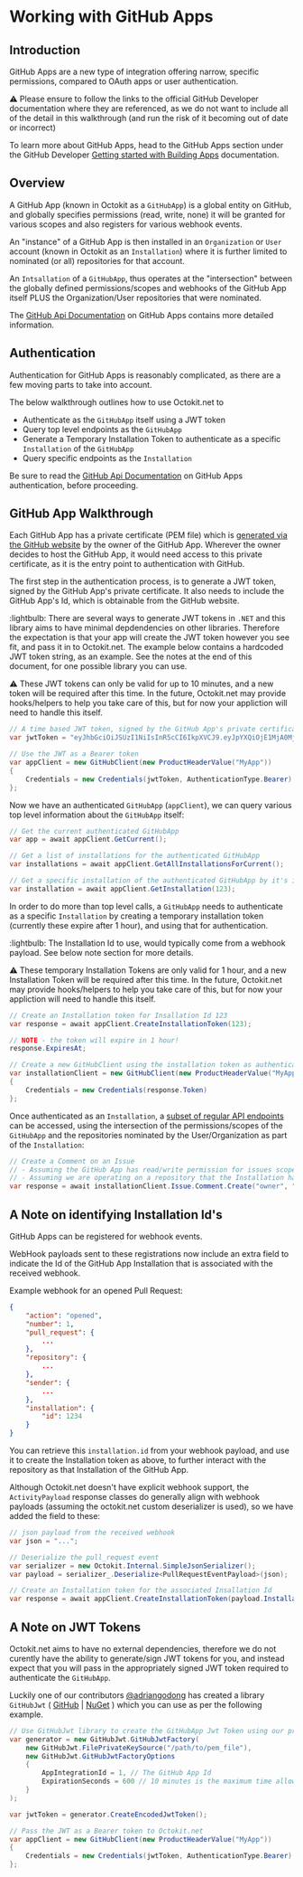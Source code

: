 # Working with GitHub Apps

## Introduction
GitHub Apps are a new type of integration offering narrow, specific permissions, compared to OAuth apps or user authentication.

:warning: Please ensure to follow the links to the official GitHub Developer documentation where they are referenced, as we do not want to include all of the detail in this walkthrough (and run the risk of it becoming out of date or incorrect)

To learn more about GitHub Apps, head to the GitHub Apps section under the GitHub Developer [Getting started with Building Apps](https://developer.github.com/apps/getting-started-with-building-apps/#using-github-apps) documentation.

## Overview

A GitHub App (known in Octokit as a `GitHubApp`) is a global entity on GitHub, and globally specifies permissions (read, write, none) it will be granted for various scopes and also registers for various webhook events.

An "instance" of a GitHub App is then installed in an `Organization` or `User` account (known in Octokit as an `Installation`) where it is further limited to nominated (or all) repositories for that account.

An `Intsallation` of a `GitHubApp`, thus operates at the "intersection" between the globally defined permissions/scopes and webhooks of the GitHub App itself PLUS the Organization/User repositories that were nominated.

The [GitHub Api Documentation](https://developer.github.com/v3/apps/) on GitHub Apps contains more detailed information.

## Authentication

Authentication for GitHub Apps is reasonably complicated, as there are a few moving parts to take into account.

The below walkthrough outlines how to use Octokit.net to
- Authenticate as the `GitHubApp` itself using a JWT token
- Query top level endpoints as the `GitHubApp`
- Generate a Temporary Installation Token to authenticate as a specific `Installation` of the `GitHubApp`
- Query specific endpoints as the `Installation`

Be sure to read the  [GitHub Api Documentation](https://developer.github.com/apps/building-github-apps/authenticating-with-github-apps) on GitHub Apps authentication, before proceeding.

## GitHub App Walkthrough

Each GitHub App has a private certificate (PEM file) which is [generated via the GitHub website](https://developer.github.com/apps/building-github-apps/authenticating-with-github-apps/#generating-a-private-key) by the owner of the GitHub App.  Wherever the owner decides to host the GitHub App, it would need access to this private certificate, as it is the entry point to authentication with GitHub.

The first step in the authentication process, is to generate a JWT token, signed by the GitHub App's private certificate.  It also needs to include the GitHub App's Id, which is obtainable from the GitHub website.

:lightbulb: There are several ways to generate JWT tokens in `.NET` and this library aims to have minimal depdendencies on other libraries.  Therefore the expectation is that your app will create the JWT token however you see fit, and pass it in to Octokit.net.  The example below contains a hardcoded JWT token string, as an example.  See the notes at the end of this document, for one possible library you can use.

:warning: These JWT tokens can only be valid for up to 10 minutes, and a new token will be required after this time.  In the future, Octokit.net may provide hooks/helpers to help you take care of this, but for now your appliction will need to handle this itself.

``` csharp
// A time based JWT token, signed by the GitHub App's private certificate
var jwtToken = "eyJhbGciOiJSUzI1NiIsInR5cCI6IkpXVCJ9.eyJpYXQiOjE1MjA0Mjc3MTQsImV4cCI6MTUyMDQyODMxNCwiaXNzIjo5NzM1fQ.K-d3FKWKddMygFqvPZYWQusqhbF1LYfcIM0VbBq4uJsS9VkjhyXALlHmTJWjdblzx-U55lkZc_KWdJd6GlDxvoRb5w_9nrLcIFRbYVgi9XTYpCc3o5j7Qh3FvKxA1bzEs8XGrxjjE7-WJn_xi85ugFKTy9tlIRPa-PHeIOvNp4fz4ru8SFPoD4epiraeEyLfpU_ke-HYF7Ws7ar19zQkfJKRHSIFm1LxJ5MGKWT8pQBBUSGxGPgEG_tYI83aYw6cVx-DLV290bpr23LRUC684Wv_XabUDzXjPUYynAc01APZF6aN8B0LHdPbG8I6Yd74sQfmN-aHz5moz8ZNWLNm8Q";

// Use the JWT as a Bearer token
var appClient = new GitHubClient(new ProductHeaderValue("MyApp"))
{
    Credentials = new Credentials(jwtToken, AuthenticationType.Bearer)
};
```

Now we have an authenticated `GitHubApp` (`appClient`), we can query various top level information about the `GitHubApp` itself:

``` csharp
// Get the current authenticated GitHubApp
var app = await appClient.GetCurrent();

// Get a list of installations for the authenticated GitHubApp
var installations = await appClient.GetAllInstallationsForCurrent();

// Get a specific installation of the authenticated GitHubApp by it's installation Id
var installation = await appClient.GetInstallation(123);

```

In order to do more than top level calls, a `GitHubApp` needs to authenticate as a specific `Installation` by creating a temporary installation token (currently these expire after 1 hour), and using that for authentication. 

:lightbulb: The Installation Id to use, would typically come from a webhook payload.  See below note section for more details.

:warning: These temporary Installation Tokens are only valid for 1 hour, and a new Installation Token will be required after this time.  In the future, Octokit.net may provide hooks/helpers to help you take care of this, but for now your appliction will need to handle this itself.

``` csharp
// Create an Installation token for Insallation Id 123
var response = await appClient.CreateInstallationToken(123);

// NOTE - the token will expire in 1 hour!
response.ExpiresAt;

// Create a new GitHubClient using the installation token as authentication
var installationClient = new GitHubClient(new ProductHeaderValue("MyApp-Installation123"))
{
    Credentials = new Credentials(response.Token)
};
```

Once authenticated as an `Installation`, a [subset of regular API endpoints](https://developer.github.com/v3/apps/available-endpoints/) can be accessed, using the intersection of the permissions/scopes of the `GitHubApp` and the repositories nominated by the User/Organization as part of the `Installation`:

``` csharp
// Create a Comment on an Issue
// - Assuming the GitHub App has read/write permission for issues scope
// - Assuming we are operating on a repository that the Installation has access to
var response = await installationClient.Issue.Comment.Create("owner", "repo", 1, "Hello from my GitHubApp Installation!");
```

## A Note on identifying Installation Id's
GitHub Apps can be registered for webhook events.

WebHook payloads sent to these registrations now include an extra field to indicate the Id of the GitHub App Installation that is associated with the received webhook.

Example webhook for an opened Pull Request:
``` json
{
    "action": "opened",
    "number": 1,
    "pull_request": {
        ...
    },
    "repository": {
        ...
    },
    "sender": {
        ...
    },
    "installation": {
        "id": 1234
    }
}
```

You can retrieve this `installation.id` from your webhook payload, and use it to create the Installation token as above, to further interact with the repository as that Installation of the GitHub App.

Although Octokit.net doesn't have explicit webhook support, the `ActivityPayload` response classes do generally align with webhook payloads (assuming the octokit.net custom deserializer is used), so we have added the field to these:

``` csharp
// json payload from the received webhook
var json = "...";

// Deserialize the pull_request event
var serializer = new Octokit.Internal.SimpleJsonSerializer();
var payload = serializer_.Deserialize<PullRequestEventPayload>(json);

// Create an Installation token for the associated Insallation Id
var response = await appClient.CreateInstallationToken(payload.Installation.Id);
```

## A Note on JWT Tokens
Octokit.net aims to have no external dependencies, therefore we do not curently have the ability to generate/sign JWT tokens for you, and instead expect that you will pass in the appropriately signed JWT token required to authenticate the `GitHubApp`.

Luckily one of our contributors [@adriangodong](https://github.com/adriangodong) has created a library `GitHubJwt` ( [GitHub](https://github.com/adriangodong/githubjwt) | [NuGet](https://www.nuget.org/packages/githubjwt) ) which you can use as per the following example.

``` csharp
// Use GitHubJwt library to create the GitHubApp Jwt Token using our private certificate PEM file
var generator = new GitHubJwt.GitHubJwtFactory(
    new GitHubJwt.FilePrivateKeySource("/path/to/pem_file"),
    new GitHubJwt.GitHubJwtFactoryOptions
    {
        AppIntegrationId = 1, // The GitHub App Id
        ExpirationSeconds = 600 // 10 minutes is the maximum time allowed
    }
);

var jwtToken = generator.CreateEncodedJwtToken();

// Pass the JWT as a Bearer token to Octokit.net
var appClient = new GitHubClient(new ProductHeaderValue("MyApp"))
{
    Credentials = new Credentials(jwtToken, AuthenticationType.Bearer)
};
```
